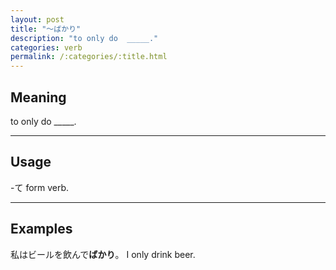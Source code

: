 ```yaml
---
layout: post
title: "〜ばかり"
description: "to only do  _____."
categories: verb
permalink: /:categories/:title.html
---
```


## Meaning

to only do _____.

---

## Usage

-て form verb.

---

## Examples

私はビールを飲んで**ばかり**。
I only drink beer.